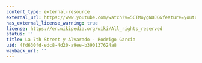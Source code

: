```yaml
---
content_type: external-resource
external_url: https://www.youtube.com/watch?v=5CTMoygNOJQ&feature=youtu.be
has_external_license_warning: true
license: https://en.wikipedia.org/wiki/All_rights_reserved
status: ''
title: La 7th Street y Alvarado - Rodrigo Garcia
uid: 4fd630fd-edc8-4d20-a9ee-b390137624a8
wayback_url: ''
---
```

